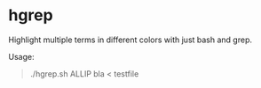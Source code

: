 # hgrep
Highlight multiple terms in different colors with just bash and grep.

Usage:
>./hgrep.sh ALLIP bla < testfile